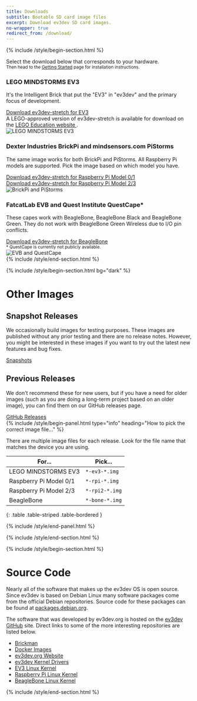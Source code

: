 ```yaml
---
title: Downloads
subtitle: Bootable SD card image files
excerpt: Download ev3dev SD card images.
no-wrapper: true
redirect_from: /download/
---
```


{% include /style/begin-section.html %}
<div class="row margin-bottom-xl">
    <div class="col-sm-12">
        <p class="lead">
            <span class="glyphicon glyphicon-download"></span>
            Select the download below that corresponds to your hardware.
            <br/>
            <small>
                Then head to the <a href="/docs/getting-started/#step-2-flash-the-sd-card">Getting Started</a>
                page for installation instructions.
            </small>
        </p>
    </div>
</div>
<!-- <div class="row margin-bottom-xl">
    <div class="col-sm-12">
        <div class="alert alert-info">
            <div class="lead">
                {% include /style/icon.html type="info" %}
                ev3dev-stretch R3 is almost ready!
            </div>
            Please help test the next release of ev3dev.
            <a class="alert-link" href="/news/2020/03/11/ev3dev-stretch-r3-release-candidate">Follow this link for more information.</a>.
        </div>
    </div>
</div> -->
<div class="row margin-bottom-xl">
    <div class="col-sm-8">
        <div class="margin-bottom-md">
            <h3>LEGO MINDSTORMS EV3</h3>
            <p>
                It's the Intelligent Brick that put the "EV3" in "ev3dev" and
                the primary focus of development.
            </p>
        </div>
        <!-- <div class="margin-bottom-md">
            <a data-release-link-platform="ev3_beta" class="btn btn-lg btn-default" href="https://github.com/ev3dev/ev3dev/releases">
                <span class="glyphicon glyphicon-download-alt"></span>
                Download ev3dev-buster beta for EV3
            </a>
        </div> -->
        <div class="margin-bottom-md">
            <a data-release-link-platform="ev3" class="btn btn-lg btn-primary" href="https://github.com/ev3dev/ev3dev/releases">
                <span class="glyphicon glyphicon-download-alt"></span>
                Download ev3dev-stretch for EV3
            </a>
        </div>
        <div class="margin-bottom-md">
            <div class="panel panel-default">
                <div class="panel-body">
                    A LEGO-approved version of ev3dev-stretch is available for download on the 
                    <a href="https://education.lego.com/en-us/support/mindstorms-ev3/python-for-ev3">LEGO Education website <i class="fa fa-external-link"></i></a>.
                </div>
            </div>
        </div>
    </div>
    <div class="col-sm-4 hidden-xs">
        <img src="/images/downloads/ev3.jpg" class="img-responsive" alt="LEGO MINDSTORMS EV3">
    </div>
</div>
<div class="row margin-bottom-xl">
    <div class="col-sm-8">
        <div class="margin-bottom-md">
            <h3>Dexter Industries BrickPi and mindsensors.com PiStorms</h3>
            <p>
                The same image works for both BrickPi and PiStorms.
                All Raspberry Pi models are supported. Pick the image based
                on which model you have.
            </p>
        </div>
        <!-- <div class="margin-bottom-md">
            <a data-release-link-platform="rpi_beta" class="btn btn-md btn-default" href="https://github.com/ev3dev/ev3dev/releases">
                <span class="glyphicon glyphicon-download-alt"></span>
                Download ev3dev-buster beta for Raspberry Pi Model 0/1
            </a>
        </div>
        <div class="margin-bottom-md">
            <a data-release-link-platform="rpi2_beta" class="btn btn-md btn-default" href="https://github.com/ev3dev/ev3dev/releases">
                <span class="glyphicon glyphicon-download-alt"></span>
                Download ev3dev-buster beta for Raspberry Pi Model 2/3
            </a>
        </div> -->
        <div class="margin-bottom-md">
            <a data-release-link-platform="rpi" class="btn btn-md btn-primary" href="https://github.com/ev3dev/ev3dev/releases">
                <span class="glyphicon glyphicon-download-alt"></span>
                Download ev3dev-stretch for Raspberry Pi Model 0/1
            </a>
        </div>
        <div class="margin-bottom-md">
            <a data-release-link-platform="rpi2" class="btn btn-md btn-primary" href="https://github.com/ev3dev/ev3dev/releases">
                <span class="glyphicon glyphicon-download-alt"></span>
                Download ev3dev-stretch for Raspberry Pi Model 2/3
            </a>
        </div>
    </div>
    <div class="col-sm-4">
        <img src="/images/downloads/brickpi-and-pistorms.jpg" class="img-responsive" alt="BrickPi and PiStorms">
    </div>
</div>
<div class="row margin-bottom-xl">
    <div class="col-sm-8">
        <div class="margin-bottom-md">
            <h3>FatcatLab EVB and Quest Institute QuestCape*</h3>
            <p>
                These capes work with BeagleBone, BeagleBone Black and BeagleBone
                Green. They do not work with BeagleBone Green Wireless due to
                I/O pin conflicts.
            </p>
        </div>
        <!-- <div class="margin-bottom-md">
            <a data-release-link-platform="bone_beta" class="btn btn-md btn-default" href="https://github.com/ev3dev/ev3dev/releases">
                <span class="glyphicon glyphicon-download-alt"></span>
                Download ev3dev-buster beta for BeagleBone
            </a>
        </div> -->
        <div class="margin-bottom-md">
            <a data-release-link-platform="bone" class="btn btn-md btn-primary" href="https://github.com/ev3dev/ev3dev/releases">
                <span class="glyphicon glyphicon-download-alt"></span>
                Download ev3dev-stretch for BeagleBone
            </a>
        </div>
        <div class="margin-bottom-md">
            <small>* QuestCape is currently not publicly available.</small>
        </div>
    </div>
    <div class="col-sm-4 hidden-xs">
        <img src="/images/downloads/fatcatlab-and-questcape.jpg" class="img-responsive" alt="EVB and QuestCape">
    </div>
</div>
{% include /style/end-section.html %}

{% include /style/begin-section.html bg="dark" %}
<div class="row">
    <h1>Other Images</h1>
</div>
<div class="row">
    <div class="col-md-6">
        <h2>Snapshot Releases</h2>
        <p>
            We occasionally build images for testing purposes. These images
            are published without any prior testing and there are no release
            notes. However, you might be interested in these images if you
            want to try out the latest new features and bug fixes.
        </p>
        <div class="margin-top-md">
            <a class="btn btn-md btn-primary" href="https://ev3dev.jfrog.io/artifactory/snapshots/">
                <span class="glyphicon glyphicon-link"></span>
                Snapshots
            </a>
        </div>
    </div>
    <div class="col-md-6">
        <h2>Previous Releases</h2>
        <p>
            We don't recommend these for new users, but if you have a need
            for older images (such as you are doing a long-term project based
            on an older image), you can find them on our GitHub releases page.
        </p>
        <div class="margin-top-md">
            <a class="btn btn-md btn-primary" href="https://github.com/ev3dev/ev3dev/releases">
                <span class="glyphicon glyphicon-link"></span>
                GitHub Releases
            </a>
        </div>
    </div>
</div>
<div class="row margin-top-xl">
<div class="col-md-12 margin-top-xl">
{% include /style/begin-panel.html type="info" heading="How to pick the correct image file..." %}

There are multiple image files for each release. Look for
the file name that matches the device you are using.

For...                 | Pick...
-----------------------|----------------
LEGO MINDSTORMS EV3    | `*-ev3-*.img`
Raspberry Pi Model 0/1 | `*-rpi-*.img`
Raspberry Pi Model 2/3 | `*-rpi2-*.img`
BeagleBone             | `*-bone-*.img`
{: .table .table-striped .table-bordered }

{% include /style/end-panel.html %}
</div>
</div>
{% include /style/end-section.html %}

{% include /style/begin-section.html %}

# Source Code

Nearly all of the software that makes up the ev3dev OS is open source.
Since ev3dev is based on Debian Linux many software packages come
from the official Debian repositories. Source code for these packages
can be found at [packages.debian.org](https://packages.debian.org).

The software that was developed by ev3dev.org is hosted on the
[ev3dev GitHub](https://github.com/ev3dev) site. Direct
links to some of the more interesting repositories are listed below.

* [Brickman](https://github.com/ev3dev/brickman)
* [Docker Images](https://github.com/ev3dev/docker-library)
* [ev3dev.org Website](https://github.com/ev3dev/ev3dev.github.io)
* [ev3dev Kernel Drivers](https://github.com/ev3dev/lego-linux-drivers)
* [EV3 Linux Kernel](https://github.com/ev3dev/ev3-kernel)
* [Raspberry Pi Linux Kernel](https://github.com/ev3dev/rpi-kernel)
* [BeagleBone Linux Kernel](https://github.com/ev3dev/bb.org-kernel)

{% include /style/end-section.html %}

